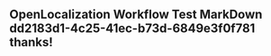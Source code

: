 <properties
ms.topic="hero-topic"
ms.test1="hero-topic"
ms.test2="test"/>

## OpenLocalization Workflow Test MarkDown dd2183d1-4c25-41ec-b73d-6849e3f0f781 thanks!

